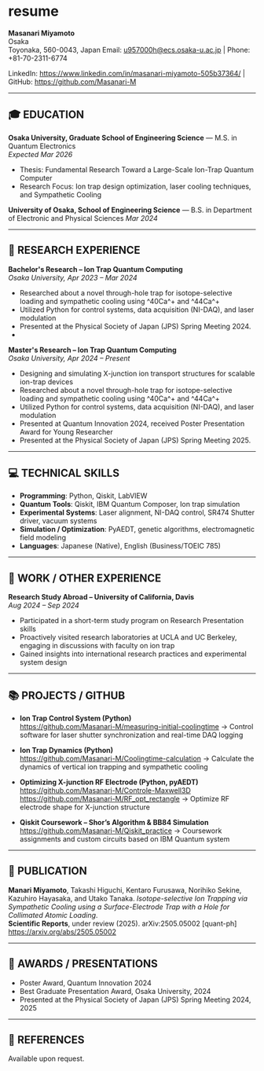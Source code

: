 # resume
**Masanari Miyamoto**  
Osaka  
Toyonaka, 560-0043, Japan 
Email: u957000h@ecs.osaka-u.ac.jp | Phone: +81-70-2311-6774

LinkedIn: https://www.linkedin.com/in/masanari-miyamoto-505b37364/ | GitHub: https://github.com/Masanari-M

---

## 🎓 EDUCATION

**Osaka University, Graduate School of Engineering Science** — M.S. in Quantum Electronics  
*Expected Mar 2026*  
- Thesis: Fundamental Research Toward a Large-Scale Ion-Trap Quantum Computer
- Research Focus: Ion trap design optimization, laser cooling techniques, and Sympathetic Cooling 

**University of Osaka, School of Engineering Science** — B.S. in Department of Electronic and Physical Sciences
*Mar 2024*

---

## 🧪 RESEARCH EXPERIENCE

**Bachelor's Research – Ion Trap Quantum Computing**  
*Osaka University, Apr 2023 – Mar 2024*  
- Researched about a novel through-hole trap for isotope-selective loading and sympathetic cooling using ^40Ca^+ and ^44Ca^+  
- Utilized Python for control systems, data acquisition (NI-DAQ), and laser modulation  
- Presented at the Physical Society of Japan (JPS) Spring Meeting 2024.
- 
**Master's Research – Ion Trap Quantum Computing**  
*Osaka University, Apr 2024 – Present*  
- Designing and simulating X-junction ion transport structures for scalable ion-trap devices  
- Researched about a novel through-hole trap for isotope-selective loading and sympathetic cooling using ^40Ca^+ and ^44Ca^+  
- Utilized Python for control systems, data acquisition (NI-DAQ), and laser modulation  
- Presented at Quantum Innovation 2024, received Poster Presentation Award for Young Researcher
- Presented at the Physical Society of Japan (JPS) Spring Meeting 2025.

---

## 💻 TECHNICAL SKILLS

- **Programming**: Python, Qiskit, LabVIEW  
- **Quantum Tools**: Qiskit, IBM Quantum Composer, Ion trap simulation  
- **Experimental Systems**: Laser alignment, NI-DAQ control, SR474 Shutter driver, vacuum systems  
- **Simulation / Optimization**: PyAEDT, genetic algorithms, electromagnetic field modeling  
- **Languages**: Japanese (Native), English (Business/TOEIC 785)

---

## 💼 WORK / OTHER EXPERIENCE

**Research Study Abroad – University of California, Davis**  
*Aug 2024 – Sep 2024*  
- Participated in a short-term study program on Research Presentation skills
- Proactively visited research laboratories at UCLA and UC Berkeley, engaging in discussions with faculty on ion trap 
- Gained insights into international research practices and experimental system design

---

## 📚 PROJECTS / GITHUB

- **Ion Trap Control System (Python)**  
  https://github.com/Masanari-M/measuring-initial-coolingtime
  → Control software for laser shutter synchronization and real-time DAQ logging

- **Ion Trap Dynamics (Python)**  
  https://github.com/Masanari-M/Coolingtime-calculation
  → Calculate the dynamics of vertical ion trapping and sympathetic cooling
  
- **Optimizing X-junction RF Electrode (Python, pyAEDT)**  
  https://github.com/Masanari-M/Controle-Maxwell3D
  https://github.com/Masanari-M/RF_opt_rectangle
  → Optimize RF electrode shape for X-junction structure

- **Qiskit Coursework – Shor’s Algorithm & BB84 Simulation**  
  https://github.com/Masanari-M/Qiskit_practice
  → Coursework assignments and custom circuits based on IBM Quantum system

---

## 📄 PUBLICATION

**Manari Miyamoto**, Takashi Higuchi, Kentaro Furusawa, Norihiko Sekine, Kazuhiro Hayasaka, and Utako Tanaka. 
*Isotope-selective Ion Trapping via Sympathetic
Cooling using a Surface-Electrode Trap with a Hole
for Collimated Atomic Loading*.  
**Scientific Reports**, under review (2025). arXiv:2505.05002 [quant-ph]  
https://arxiv.org/abs/2505.05002

---
## 🏅 AWARDS / PRESENTATIONS

- Poster Award, Quantum Innovation 2024
- Best Graduate Presentation Award, Osaka University, 2024
- Presented at the Physical Society of Japan (JPS) Spring Meeting 2024, 2025


---

## 🤝 REFERENCES

Available upon request.


